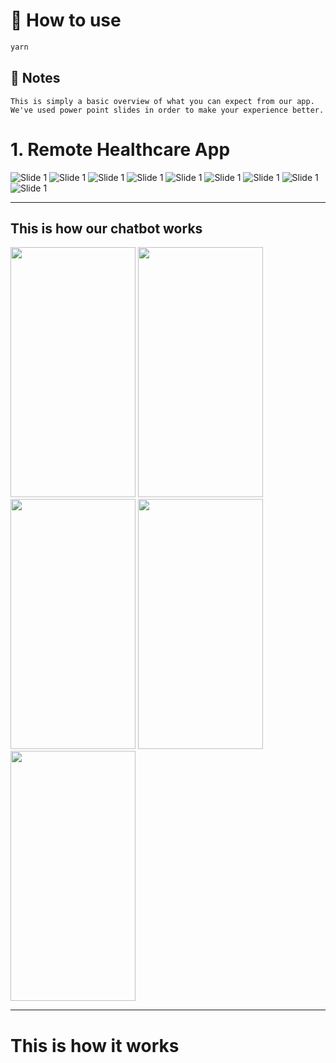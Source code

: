# 🚀 How to use

```sh
yarn
```

## 📝 Notes
```
This is simply a basic overview of what you can expect from our app.
We've used power point slides in order to make your experience better.
```
<h1>1. Remote Healthcare App </h1>

![Slide 1](Presentation_Photos/Slide1.jpg)
![Slide 1](Presentation_Photos/Slide2.jpg)
![Slide 1](Presentation_Photos/Slide3.jpg)
![Slide 1](Presentation_Photos/Slide4.jpg)
![Slide 1](Presentation_Photos/Slide5.jpg)
![Slide 1](Presentation_Photos/Slide6.jpg)
![Slide 1](Presentation_Photos/Slide7.jpg)
![Slide 1](Presentation_Photos/Slide8.jpg)
![Slide 1](Presentation_Photos/Slide9.jpg)
____
This is how our chatbot works
----
<img src = Chatbot_Images/chatbot1.jpeg width = 200px height = 400px>
<img src = Chatbot_Images/chatbot2.jpeg width = 200px height = 400px>
<img src = Chatbot_Images/chatbot3.jpeg width = 200px height = 400px>
<img src = Chatbot_Images/chatbot4.jpeg width = 200px height = 400px>
<img src = Chatbot_Images/chatbot5.jpeg width = 200px height = 400px>

____
# This is how it works
